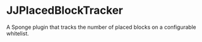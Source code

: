 # JJPlacedBlockTracker
A Sponge plugin that tracks the number of placed blocks on a configurable whitelist.
